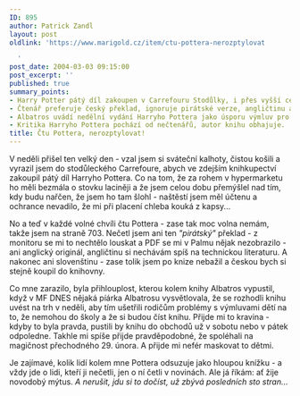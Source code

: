 ```yaml
---
ID: 895
author: Patrick Zandl
layout: post
oldlink: 'https://www.marigold.cz/item/ctu-pottera-nerozptylovat

  '
post_date: 2004-03-03 09:15:00
post_excerpt: ''
published: true
summary_points:
- Harry Potter pátý díl zakoupen v Carrefouru Stodůlky, i přes vyšší cenu.
- Čtenář preferuje český překlad, ignoruje pirátské verze, angličtinu a slovenštinu.
- Albatros uvádí nedělní vydání Harryho Pottera jako úsporu výmluv pro děti.
- Kritika Harryho Pottera pochází od nečtenářů, autor knihu obhajuje.
title: Čtu Pottera, nerozptylovat!
---
```


<p>
V neděli přišel ten velký den - vzal jsem si sváteční kalhoty, čistou košili a vyrazil jsem do stodůleckého Carrefoure, abych ve zdejším knihkupectví zakoupil pátý díl Harryho Pottera. Co na tom, že za rohem v hypermarketu ho měli bezmála o stovku laciněji a že jsem celou dobu přemýšlel nad tím, kdy budu nařčen, že jsem ho tam šlohl - naštěstí jsem měl účtenu a ochrance nevadilo, že mi při placení chleba kouká z kapsy...</p>

<p>
No a teď v každé volné chvíli čtu Pottera - zase tak moc volna nemám, takže jsem na straně 703. Nečetl jsem ani ten <EM>"pirátský"</EM> překlad - z monitoru se mi to nechtělo louskat a PDF se mi v Palmu nějak nezobrazilo - ani anglický originál, angličtinu si nechávám spíš na technickou literaturu. A nakonec ani slovenštinu - zase tolik jsem po knize nebažil a českou bych si stejně koupil do knihovny. </p>

<p>
Co mne zarazilo, byla přihlouplost, kterou kolem knihy Albatros vypustil, když v MF DNES nějaká píárka Albatrosu vysvětlovala, že se rozhodli knihu uvést na trh v neděli, aby tím ušetřili rodičům problémy s výmluvami dětí na to, že nemohou do školy a že si budou číst knihu. Přijde mi to kravina - kdyby to byla pravda, pustili by knihu do obchodů už v sobotu nebo v pátek odpoledne. Takhle mi spíše přijde pravděpodobné, že spoléhali na magičnost přechodného 29. února. A přijde mi nefér maskovat to dětmi. </p>

<p>
Je zajímavé, kolik lidí kolem mne Pottera odsuzuje jako&#160;hloupou knížku - a vždy jde o lidi, kteří ji nečetli, jen o ní četli v novinách. Ale já říkám: ať žije novodobý mýtus. <EM>A nerušit, jdu si to dočíst, už zbývá posledních sto stran...</EM> </p>